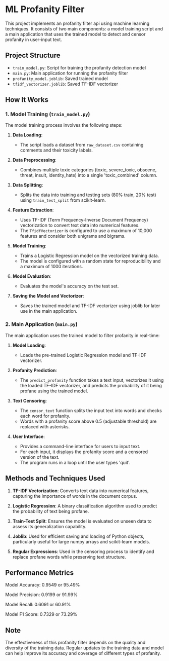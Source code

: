 # ML Profanity Filter

This project implements an profanity filter api using machine learning techniques. It consists of two main components: a model training script and a main application that uses the trained model to detect and censor profanity in user-input text.

## Project Structure

- `train_model.py`: Script for training the profanity detection model
- `main.py`: Main application for running the profanity filter
- `profanity_model.joblib`: Saved trained model
- `tfidf_vectorizer.joblib`: Saved TF-IDF vectorizer

## How It Works

### 1. Model Training (`train_model.py`)

The model training process involves the following steps:

1. **Data Loading**: 
   - The script loads a dataset from `raw_dataset.csv` containing comments and their toxicity labels.

2. **Data Preprocessing**:
   - Combines multiple toxic categories (toxic, severe_toxic, obscene, threat, insult, identity_hate) into a single 'toxic_combined' column.

3. **Data Splitting**:
   - Splits the data into training and testing sets (80% train, 20% test) using `train_test_split` from scikit-learn.

4. **Feature Extraction**:
   - Uses TF-IDF (Term Frequency-Inverse Document Frequency) vectorization to convert text data into numerical features.
   - The `TfidfVectorizer` is configured to use a maximum of 10,000 features and consider both unigrams and bigrams.

5. **Model Training**:
   - Trains a Logistic Regression model on the vectorized training data.
   - The model is configured with a random state for reproducibility and a maximum of 1000 iterations.

6. **Model Evaluation**:
   - Evaluates the model's accuracy on the test set.

7. **Saving the Model and Vectorizer**:
   - Saves the trained model and TF-IDF vectorizer using joblib for later use in the main application.

### 2. Main Application (`main.py`)

The main application uses the trained model to filter profanity in real-time:

1. **Model Loading**:
   - Loads the pre-trained Logistic Regression model and TF-IDF vectorizer.

2. **Profanity Prediction**:
   - The `predict_profanity` function takes a text input, vectorizes it using the loaded TF-IDF vectorizer, and predicts the probability of it being profane using the trained model.

3. **Text Censoring**:
   - The `censor_text` function splits the input text into words and checks each word for profanity.
   - Words with a profanity score above 0.5 (adjustable threshold) are replaced with asterisks.

4. **User Interface**:
   - Provides a command-line interface for users to input text.
   - For each input, it displays the profanity score and a censored version of the text.
   - The program runs in a loop until the user types 'quit'.

## Methods and Techniques Used

1. **TF-IDF Vectorization**: Converts text data into numerical features, capturing the importance of words in the document corpus.

2. **Logistic Regression**: A binary classification algorithm used to predict the probability of text being profane.

3. **Train-Test Split**: Ensures the model is evaluated on unseen data to assess its generalization capability.

4. **Joblib**: Used for efficient saving and loading of Python objects, particularly useful for large numpy arrays and scikit-learn models.

5. **Regular Expressions**: Used in the censoring process to identify and replace profane words while preserving text structure.

## Performance Metrics

Model Accuracy: 0.9549 or 95.49%

Model Precision: 0.9199 or 91.99%

Model Recall: 0.6091 or 60.91%

Model F1 Score: 0.7329 or 73.29%

## Note

The effectiveness of this profanity filter depends on the quality and diversity of the training data. Regular updates to the training data and model can help improve its accuracy and coverage of different types of profanity.


